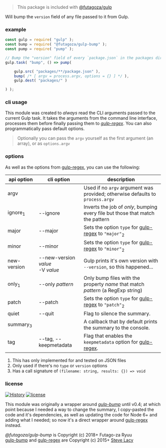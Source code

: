 > This package is included with [@futagoza/gulp](https://www.npmjs.com/package/@futagoza/gulp)

Will bump the `version` field of any file passed to it from Gulp.

### example

```js
const gulp = require( "gulp" );
const bump = require( "@futagoza/gulp-bump" );
const pump = require( "pump" );

// Bump the "version" field of every `package.json` in the packages directory
gulp.task( "bump", () => pump(

    gulp.src( "packages/**/package.json" ),
    bump( /* [ argv = process.argv, options = {} ] */ ),
    gulp.dest( "packages/" )

) );
```

### cli usage

This module was created to _always_ read the CLI arguments passed to the current Gulp task. It takes the arguments from the command line interface, processes them before finally passing them to _[gulp-regex][2]_. You can also programmatically pass default options.

> Optionally you can pass the `argv` yourself as the first argument (an array), or as `options.argv`

### options

As well as the options from [gulp-regex][2], you can use the following:

| api option | cli option | description |
| ---------- | ---------- | ---------------- |
| argv  | | Used if no `argv` argument was provided; otherwise defaults to `process.argv` |
| ignore<sub>1</sub> | --ignore | Inverts the job of _only_, bumping every file but those that match the pattern |
| major | --major | Sets the option `type` for [gulp-regex][2] to `"major"`<sub>2</sub> |
| minor | --minor | Sets the option `type` for [gulp-regex][2] to `"minor"`<sub>2</sub> |
| new-version | --new-version _value_<br>-V _value_ | Gulp prints it's own version with `--version`, so this happened... |
| only<sub>1</sub> | --only _pattern_ | Only bump files with the property _name_ that match _pattern_ (a RegExp string) |
| patch | --patch | Sets the option `type` for [gulp-regex][2] to `"patch"`<sub>2</sub> |
| quiet | --quit | Flag to silence the summary. |
| summary<sub>3</sub> | | A callback that by default prints the summary to the console. |
| tag | --tag, --keepmetadata | Flag that enables the `keepmetadata` option for [gulp-regex][2]. |

1. This has only implemented for and tested on JSON files
2. Only used if there's no `type` or `version` options
3. Has a call signature of `(filename: string, results: {}) => void`

### license

[![History](https://img.shields.io/badge/github.com/futagoza/gulp-changelog-yellow.svg)](https://github.com/futagoza/gulp/blob/master/CHANGELOG.md)
[![license](https://img.shields.io/badge/license-mit-blue.svg)](https://opensource.org/licenses/MIT)

This module was originally a wrapper around _[gulp-bump][1]_ until v0.4; at which point because I needed a way to change the summary, I copy-pasted the code and it's dependencies, as well as updating the code for Node 6+ and adding what I needed; so now it's a direct wrapper around [gulp-regex][2] instead.

_@futagoza/gulp-bump_ is Copyright (c) 2018+ Futago-za Ryuu<br>
[gulp-bump][1] and [gulp-regex][2] are Copyright (c) 2015+ [Steve Lacy](slacy.me)

[1]: https://www.npmjs.com/package/gulp-bump
[2]: https://www.npmjs.com/package/gulp-regex
